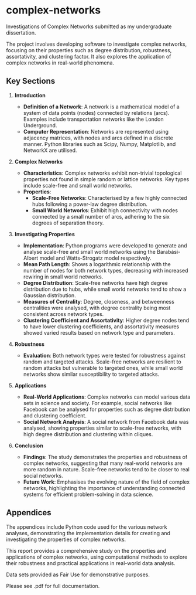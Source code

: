 # complex-networks
Investigations of Complex Networks submitted as my undergraduate dissertation.

The project involves developing software to investigate complex networks, focusing on their properties such as degree distribution, robustness, assortativity, and clustering factor. It also explores the application of complex networks in real-world phenomena.

## Key Sections

1. **Introduction**
   - **Definition of a Network**: A network is a mathematical model of a system of data points (nodes) connected by relations (arcs). Examples include transportation networks like the London Underground.
   - **Computer Representation**: Networks are represented using adjacency matrices, with nodes and arcs defined in a discrete manner. Python libraries such as Scipy, Numpy, Matplotlib, and NetworkX are utilised.

2. **Complex Networks**
   - **Characteristics**: Complex networks exhibit non-trivial topological properties not found in simple random or lattice networks. Key types include scale-free and small world networks.
   - **Properties**:
     - **Scale-Free Networks**: Characterised by a few highly connected hubs following a power-law degree distribution.
     - **Small World Networks**: Exhibit high connectivity with nodes connected by a small number of arcs, adhering to the six degrees of separation theory.

3. **Investigating Properties**
   - **Implementation**: Python programs were developed to generate and analyse scale-free and small world networks using the Barabási-Albert model and Watts-Strogatz model respectively.
   - **Mean Path Length**: Shows a logarithmic relationship with the number of nodes for both network types, decreasing with increased rewiring in small world networks.
   - **Degree Distribution**: Scale-free networks have high degree distribution due to hubs, while small world networks tend to show a Gaussian distribution.
   - **Measures of Centrality**: Degree, closeness, and betweenness centralities were analysed, with degree centrality being most consistent across network types.
   - **Clustering Coefficient and Assortativity**: Higher degree nodes tend to have lower clustering coefficients, and assortativity measures showed varied results based on network type and parameters.

4. **Robustness**
   - **Evaluation**: Both network types were tested for robustness against random and targeted attacks. Scale-free networks are resilient to random attacks but vulnerable to targeted ones, while small world networks show similar susceptibility to targeted attacks.

5. **Applications**
   - **Real-World Applications**: Complex networks can model various data sets in science and society. For example, social networks like Facebook can be analysed for properties such as degree distribution and clustering coefficient.
   - **Social Network Analysis**: A social network from Facebook data was analysed, showing properties similar to scale-free networks, with high degree distribution and clustering within cliques.

6. **Conclusion**
   - **Findings**: The study demonstrates the properties and robustness of complex networks, suggesting that many real-world networks are more random in nature. Scale-free networks tend to be closer to real social networks.
   - **Future Work**: Emphasises the evolving nature of the field of complex networks, highlighting the importance of understanding connected systems for efficient problem-solving in data science.

## Appendices

The appendices include Python code used for the various network analyses, demonstrating the implementation details for creating and investigating the properties of complex networks.

This report provides a comprehensive study on the properties and applications of complex networks, using computational methods to explore their robustness and practical applications in real-world data analysis.

Data sets provided as Fair Use for demonstrative purposes.

Please see .pdf for full documentation.

